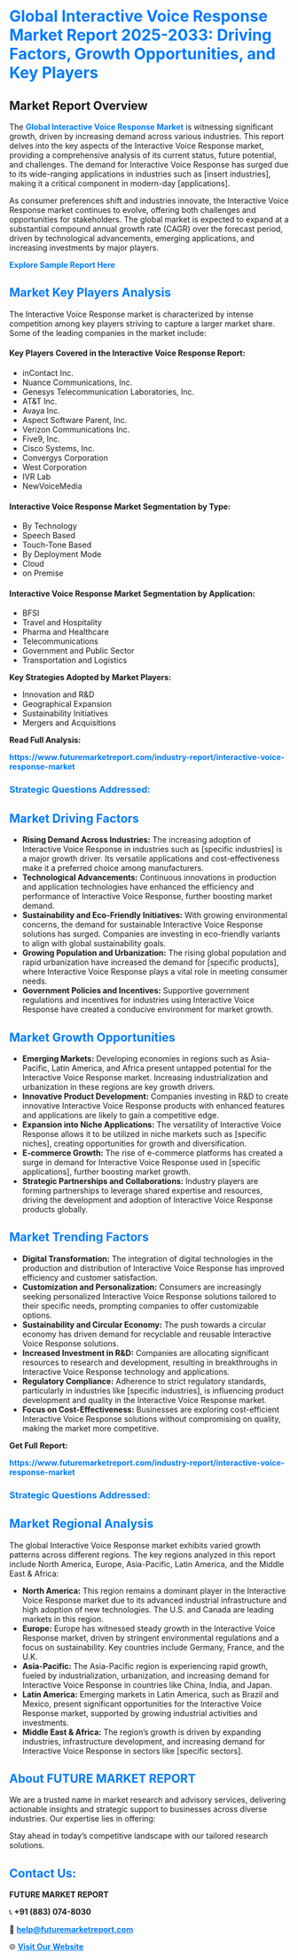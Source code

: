 <h1 style="color: #007BFF;">Global Interactive Voice Response Market Report 2025-2033: Driving Factors, Growth Opportunities, and Key Players</h1>

<section id="overview">
<h2>Market Report Overview</h2>
<p>The <a href="https://www.futuremarketreport.com/industry-report/interactive-voice-response-market" style="color: #007BFF; text-decoration: none;"><strong>Global Interactive Voice Response Market</strong></a> is witnessing significant growth, driven by increasing demand across various industries. This report delves into the key aspects of the Interactive Voice Response market, providing a comprehensive analysis of its current status, future potential, and challenges. The demand for Interactive Voice Response has surged due to its wide-ranging applications in industries such as [insert industries], making it a critical component in modern-day [applications].</p>
<p>As consumer preferences shift and industries innovate, the Interactive Voice Response market continues to evolve, offering both challenges and opportunities for stakeholders. The global market is expected to expand at a substantial compound annual growth rate (CAGR) over the forecast period, driven by technological advancements, emerging applications, and increasing investments by major players.</p>
</section>

<section id="overview">
<p><a href="https://www.futuremarketreport.com/request-sample/reportId=91245" style="color: #007BFF; text-decoration: none;"><strong>Explore Sample Report Here</strong></a></p>
</section>

<section id="key-players">
<h2 style="color: #007BFF;">Market Key Players Analysis</h2>
<p>The Interactive Voice Response market is characterized by intense competition among key players striving to capture a larger market share. Some of the leading companies in the market include:</p>
<h4>Key Players Covered in the Interactive Voice Response Report:</h4>
<ul><li>inContact Inc.</li><li>Nuance Communications, Inc.</li><li>Genesys Telecommunication Laboratories, Inc.</li><li>AT&amp;T Inc.</li><li>Avaya Inc.</li><li>Aspect Software Parent, Inc.</li><li>Verizon Communications Inc.</li><li>Five9, Inc.</li><li>Cisco Systems, Inc.</li><li>Convergys Corporation</li><li>West Corporation</li><li>IVR Lab</li><li>NewVoiceMedia</li></ul>
<h4>Interactive Voice Response Market Segmentation by Type:</h4>
<ul><li>By Technology</li><li>Speech Based</li><li>Touch-Tone Based</li><li>By Deployment Mode</li><li>Cloud</li><li>on Premise</li></ul>

<h4>Interactive Voice Response Market Segmentation by Application:</h4>
<ul><li>BFSI</li><li>Travel and Hospitality</li><li>Pharma and Healthcare</li><li>Telecommunications</li><li>Government and Public Sector</li><li>Transportation and Logistics</li></ul>
<p><strong>Key Strategies Adopted by Market Players:</strong></p>
<ul>
<li>Innovation and R&D</li>
<li>Geographical Expansion</li>
<li>Sustainability Initiatives</li>
<li>Mergers and Acquisitions</li>
</ul>
</section>

<section>
<p><strong>Read Full Analysis: </strong></p><a href="https://www.futuremarketreport.com/industry-report/interactive-voice-response-market" style="color: #007BFF; text-decoration: none;"><strong>https://www.futuremarketreport.com/industry-report/interactive-voice-response-market</strong></a>
<h3 style="color: #007BFF;">Strategic Questions Addressed:</h3>
</section>

<section id="driving-factors">
<h2 style="color: #007BFF;">Market Driving Factors</h2>
<ul>
<li><strong>Rising Demand Across Industries:</strong> The increasing adoption of Interactive Voice Response in industries such as [specific industries] is a major growth driver. Its versatile applications and cost-effectiveness make it a preferred choice among manufacturers.</li>
<li><strong>Technological Advancements:</strong> Continuous innovations in production and application technologies have enhanced the efficiency and performance of Interactive Voice Response, further boosting market demand.</li>
<li><strong>Sustainability and Eco-Friendly Initiatives:</strong> With growing environmental concerns, the demand for sustainable Interactive Voice Response solutions has surged. Companies are investing in eco-friendly variants to align with global sustainability goals.</li>
<li><strong>Growing Population and Urbanization:</strong> The rising global population and rapid urbanization have increased the demand for [specific products], where Interactive Voice Response plays a vital role in meeting consumer needs.</li>
<li><strong>Government Policies and Incentives:</strong> Supportive government regulations and incentives for industries using Interactive Voice Response have created a conducive environment for market growth.</li>
</ul>
</section>

<section id="growth-opportunities">
<h2 style="color: #007BFF;">Market Growth Opportunities</h2>
<ul>
<li><strong>Emerging Markets:</strong> Developing economies in regions such as Asia-Pacific, Latin America, and Africa present untapped potential for the Interactive Voice Response market. Increasing industrialization and urbanization in these regions are key growth drivers.</li>
<li><strong>Innovative Product Development:</strong> Companies investing in R&D to create innovative Interactive Voice Response products with enhanced features and applications are likely to gain a competitive edge.</li>
<li><strong>Expansion into Niche Applications:</strong> The versatility of Interactive Voice Response allows it to be utilized in niche markets such as [specific niches], creating opportunities for growth and diversification.</li>
<li><strong>E-commerce Growth:</strong> The rise of e-commerce platforms has created a surge in demand for Interactive Voice Response used in [specific applications], further boosting market growth.</li>
<li><strong>Strategic Partnerships and Collaborations:</strong> Industry players are forming partnerships to leverage shared expertise and resources, driving the development and adoption of Interactive Voice Response products globally.</li>
</ul>
</section>

<section id="trending-factors">
<h2 style="color: #007BFF;">Market Trending Factors</h2>
<ul>
<li><strong>Digital Transformation:</strong> The integration of digital technologies in the production and distribution of Interactive Voice Response has improved efficiency and customer satisfaction.</li>
<li><strong>Customization and Personalization:</strong> Consumers are increasingly seeking personalized Interactive Voice Response solutions tailored to their specific needs, prompting companies to offer customizable options.</li>
<li><strong>Sustainability and Circular Economy:</strong> The push towards a circular economy has driven demand for recyclable and reusable Interactive Voice Response solutions.</li>
<li><strong>Increased Investment in R&D:</strong> Companies are allocating significant resources to research and development, resulting in breakthroughs in Interactive Voice Response technology and applications.</li>
<li><strong>Regulatory Compliance:</strong> Adherence to strict regulatory standards, particularly in industries like [specific industries], is influencing product development and quality in the Interactive Voice Response market.</li>
<li><strong>Focus on Cost-Effectiveness:</strong> Businesses are exploring cost-efficient Interactive Voice Response solutions without compromising on quality, making the market more competitive.</li>
</ul>
</section>

<section>
<p><strong>Get Full Report: </strong></p><a href="https://www.futuremarketreport.com/industry-report/interactive-voice-response-market" style="color: #007BFF; text-decoration: none;"><strong>https://www.futuremarketreport.com/industry-report/interactive-voice-response-market</strong></a>
<h3 style="color: #007BFF;">Strategic Questions Addressed:</h3>
</section>


<section id="regional-analysis">
<h2 style="color: #007BFF;">Market Regional Analysis</h2>
<p>The global Interactive Voice Response market exhibits varied growth patterns across different regions. The key regions analyzed in this report include North America, Europe, Asia-Pacific, Latin America, and the Middle East & Africa:</p>
<ul>
<li><strong>North America:</strong> This region remains a dominant player in the Interactive Voice Response market due to its advanced industrial infrastructure and high adoption of new technologies. The U.S. and Canada are leading markets in this region.</li>
<li><strong>Europe:</strong> Europe has witnessed steady growth in the Interactive Voice Response market, driven by stringent environmental regulations and a focus on sustainability. Key countries include Germany, France, and the U.K.</li>
<li><strong>Asia-Pacific:</strong> The Asia-Pacific region is experiencing rapid growth, fueled by industrialization, urbanization, and increasing demand for Interactive Voice Response in countries like China, India, and Japan.</li>
<li><strong>Latin America:</strong> Emerging markets in Latin America, such as Brazil and Mexico, present significant opportunities for the Interactive Voice Response market, supported by growing industrial activities and investments.</li>
<li><strong>Middle East & Africa:</strong> The region’s growth is driven by expanding industries, infrastructure development, and increasing demand for Interactive Voice Response in sectors like [specific sectors].</li>
</ul>
</section>

<footer>
<h2 style="color: #007BFF;">About FUTURE MARKET REPORT</h2>
<p>We are a trusted name in market research and advisory services, delivering actionable insights and strategic support to businesses across diverse industries. Our expertise lies in offering:</p>

<p>Stay ahead in today’s competitive landscape with our tailored research solutions.</p>

<h2 style="color: #007BFF;">Contact Us:</h2>
<p><strong>FUTURE MARKET REPORT</strong></p>
<p>📞 <strong>+91 (883) 074-8030</strong></p>
<p>📧 <strong><a href="mailto:help@futuremarketreport.com" style="color: #007BFF;">help@futuremarketreport.com</a></strong></p>
<p>🌐 <strong><a href="https://www.futuremarketreport.com/" style="color: #007BFF;">Visit Our Website</a></strong></p>
</footer>